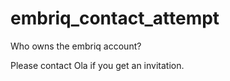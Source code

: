 # embriq_contact_attempt
Who owns the embriq account?

Please contact Ola if you get an invitation.
